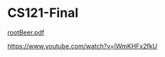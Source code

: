 # CS121-Final

[rootBeer.pdf](https://github.com/ypeng12/CS121-Final/files/11348994/rootBeer.1.pdf)


https://www.youtube.com/watch?v=lWmKHFx2fkU  
